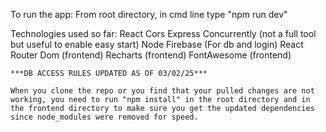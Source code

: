 To run the app:
    From root directory, in cmd line type "npm run dev"

Technologies used so far:
    React
    Cors
    Express
    Concurrently (not a full tool but useful to enable easy start)
    Node
    Firebase (For db and login)
    React Router Dom (frontend)
    Recharts (frontend)
    FontAwesome (frontend)


    ***DB ACCESS RULES UPDATED AS OF 03/02/25***

    When you clone the repo or you find that your pulled changes are not working, you need to run "npm install" in the root directory and in the frontend directory to make sure you get the updated dependencies since node_modules were removed for speed.